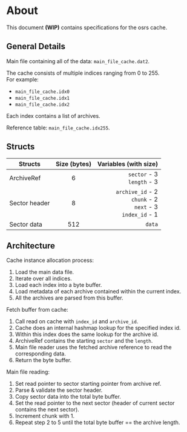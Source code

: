 # About

This document **(WIP)** contains specifications for the osrs cache. 

## General Details

Main file containing all of the data: `main_file_cache.dat2`.

The cache consists of multiple indices ranging from 0 to 255.\
For example:

- `main_file_cache.idx0`
- `main_file_cache.idx1`
- `main_file_cache.idx2`

Each index contains a list of archives.

Reference table: `main_file_cache.idx255`.

## Structs

| Structs | Size (bytes) | Variables (with size) |
| - |:-:| -:|
| ArchiveRef | 6 | `sector` - 3<br/>`length` - 3
| Sector header | 8 | `archive_id` - 2<br/>`chunk` - 2<br/>`next` - 3<br/>`index_id` - 1 |
| Sector data | 512 | `data`

## Architecture

Cache instance allocation process:

 1. Load the main data file.
 2. Iterate over all indices.
 3. Load each index into a byte buffer.
 4. Load metadata of each archive contained within the current index.
 5. All the archives are parsed from this buffer.

Fetch buffer from cache:

 1. Call read on cache with `index_id` and `archive_id`.
 2. Cache does an internal hashmap lookup for the specified index id.
 3. Within this index does the same lookup for the archive id.
 4. ArchiveRef contains the starting `sector` and the `length`.
 5. Main file reader uses the fetched archive reference to read the corresponding data.
 6. Return the byte buffer.

Main file reading:

 1. Set read pointer to sector starting pointer from archive ref.
 2. Parse & validate the sector header.
 3. Copy sector data into the total byte buffer.
 4. Set the read pointer to the next sector (header of current sector contains the next sector).
 5. Increment chunk with 1.
 6. Repeat step 2 to 5 until the total byte buffer == the archive length.

